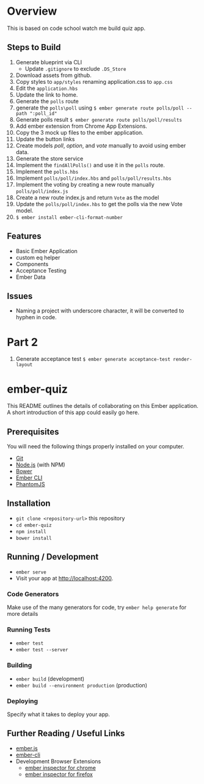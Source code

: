 # Overview

This is based on code school watch me build quiz app.


## Steps to Build

1. Generate blueprint via CLI
   - Update `.gitignore` to exclude `.DS_Store`
2. Download assets from github.
3. Copy styles to `app/styles` renaming application.css to `app.css`
4. Edit the `application.hbs`
5. Update the link to home.
6. Generate the `polls` route
7. generate the `polls\poll` using `$ ember generate route polls/poll --path ":poll_id"`
8. Generate polls result `$ ember generate route polls/poll/results`
9. Add ember extension from Chrome App Extensions.
10.  Copy the 3 mock up files to the ember application.
11. Update the button links
12. Create models _poll_, _option_, and _vote_ manually to avoid using ember data.
13. Generate the store service
14. Implement the `findAllPolls()` and use it in the `polls` route.
15. Implement the `polls.hbs`
16. Implement `polls/poll/index.hbs` and `polls/poll/results.hbs`
17. Implement the voting by creating a new route manually `polls/poll/index.js`
18. Create a new route index.js and return `Vote` as the model
19. Update the `polls/poll/index.hbs` to get the polls via the new Vote model.
20. `$ ember install ember-cli-format-number`

## Features

- Basic Ember Application
- custom eq helper
- Components
- Acceptance Testing
- Ember Data


## Issues

- Naming a project with underscore character, it will be converted to hyphen in code.


# Part 2

1. Generate acceptance test `$ ember generate acceptance-test render-layout`


# ember-quiz

This README outlines the details of collaborating on this Ember application.
A short introduction of this app could easily go here.

## Prerequisites

You will need the following things properly installed on your computer.

* [Git](https://git-scm.com/)
* [Node.js](https://nodejs.org/) (with NPM)
* [Bower](https://bower.io/)
* [Ember CLI](https://ember-cli.com/)
* [PhantomJS](http://phantomjs.org/)

## Installation

* `git clone <repository-url>` this repository
* `cd ember-quiz`
* `npm install`
* `bower install`

## Running / Development

* `ember serve`
* Visit your app at [http://localhost:4200](http://localhost:4200).

### Code Generators

Make use of the many generators for code, try `ember help generate` for more details

### Running Tests

* `ember test`
* `ember test --server`

### Building

* `ember build` (development)
* `ember build --environment production` (production)

### Deploying

Specify what it takes to deploy your app.

## Further Reading / Useful Links

* [ember.js](http://emberjs.com/)
* [ember-cli](https://ember-cli.com/)
* Development Browser Extensions
  * [ember inspector for chrome](https://chrome.google.com/webstore/detail/ember-inspector/bmdblncegkenkacieihfhpjfppoconhi)
  * [ember inspector for firefox](https://addons.mozilla.org/en-US/firefox/addon/ember-inspector/)
